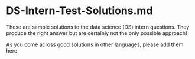 # DS-Intern-Test-Solutions.md

These are sample solutions to the data science (DS) intern
questions. They produce the right answer but are certainly not the only
possible approach!

As you come across good solutions in other languages, please add them here.
